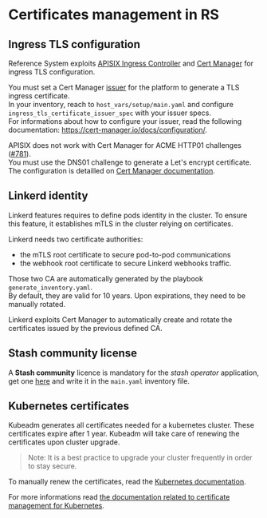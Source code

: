 # Certificates management in RS

## Ingress TLS configuration

Reference System exploits [APISIX Ingress Controller](https://apisix.apache.org/) and [Cert Manager](https://cert-manager.io/) for ingress TLS configuration.

You must set a Cert Manager [issuer](https://cert-manager.io/docs/concepts/issuer/) for the platform to generate a TLS ingress certificate.  
In your inventory, reach to `host_vars/setup/main.yaml` and configure `ingress_tls_certificate_issuer_spec`
with your issuer specs.  
For informations about how to configure your issuer, read the following documentation: https://cert-manager.io/docs/configuration/.

APISIX does not work with Cert Manager for ACME HTTP01 challenges ([#781](https://github.com/apache/apisix-ingress-controller/issues/781)).  
You must use the DNS01 challenge to generate a Let's encrypt certificate. The configuration is detailled on [Cert Manager documentation](https://cert-manager.io/docs/configuration/acme/dns01).

## Linkerd identity

Linkerd features requires to define pods identity in the cluster. To ensure this feature, it establishes
mTLS in the cluster relying on certificates.

Linkerd needs two certificate authorities: 

- the mTLS root certificate to secure pod-to-pod communications 
- the webhook root certificate to secure Linkerd webhooks traffic.

Those two CA are automatically generated by the playbook `generate_inventory.yaml`.  
By default, they are valid for 10 years. Upon expirations, they need to be manually rotated.

Linkerd exploits Cert Manager to automatically create and rotate the certificates issued by the previous defined CA.

## Stash community license

A **Stash community** licence is mandatory for the *stash operator* application, get one [here](https://license-issuer.appscode.com/?p=stash-community) and write it in the `main.yaml` inventory file.

## Kubernetes certificates

Kubeadm generates all certificates needed for a kubernetes cluster. These certificates expire after 1 year.
Kubeadm will take care of renewing the certificates upon cluster upgrade.

> Note: It is a best practice to upgrade your cluster frequently in order to stay secure.

To manually renew the certificates, read the [Kubernetes documentation](https://kubernetes.io/docs/tasks/administer-cluster/kubeadm/kubeadm-certs/#manual-certificate-renewal).

For more informations read [the documentation related to certificate management for Kubernetes](https://kubernetes.io/docs/tasks/administer-cluster/kubeadm/kubeadm-certs/).
